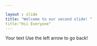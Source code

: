 ```yaml
---

layout : slide
title: "Welcome to our second slide! "
title:"Hii Everyone"
---
```


Your text
Use the left arrow to go back!
